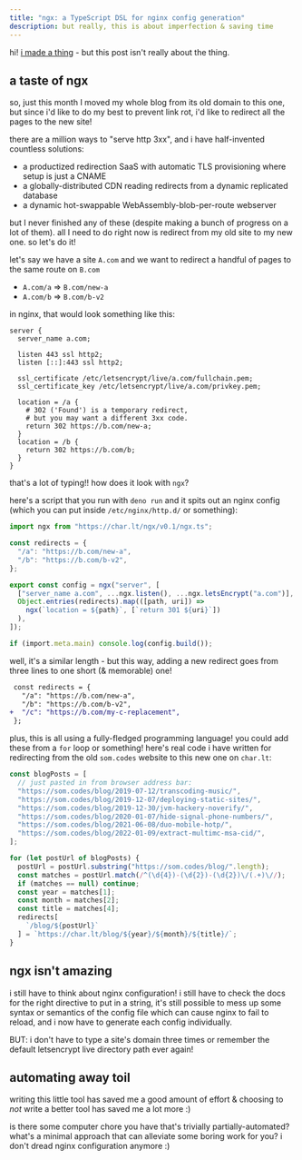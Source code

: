 ```yaml
---
title: "ngx: a TypeScript DSL for nginx config generation"
description: but really, this is about imperfection & saving time
---
```


hi! [i made a thing](https://git.lavender.software/char/ngx) - but this post isn't really about the thing.

## a taste of ngx

so, just this month I moved my whole blog from its old domain to this one, but since i'd like to do my best to prevent link rot, i'd like to redirect all the pages to the new site!

there are a million ways to "serve http 3xx", and i have half-invented countless solutions:

- a productized redirection SaaS with automatic TLS provisioning where setup is just a CNAME
- a globally-distributed CDN reading redirects from a dynamic replicated database
- a dynamic hot-swappable WebAssembly-blob-per-route webserver

but I never finished any of these (despite making a bunch of progress on a lot of them). all I need to do right now is redirect from my old site to my new one. so let's do it!

let's say we have a site `A.com` and we want to redirect a handful of pages to the same route on `B.com`

- `A.com/a` ⇒ `B.com/new-a`
- `A.com/b` ⇒ `B.com/b-v2`

in nginx, that would look something like this:

```nginx
server {
  server_name a.com;

  listen 443 ssl http2;
  listen [::]:443 ssl http2;

  ssl_certificate /etc/letsencrypt/live/a.com/fullchain.pem;
  ssl_certificate_key /etc/letsencrypt/live/a.com/privkey.pem;

  location = /a {
    # 302 ('Found') is a temporary redirect,
    # but you may want a different 3xx code.
    return 302 https://b.com/new-a;
  }
  location = /b {
    return 302 https://b.com/b;
  }
}
```

that's a lot of typing!! how does it look with `ngx`?

here's a script that you run with `deno run` and it spits out an nginx config (which you can put inside `/etc/nginx/http.d/` or something):

```typescript
import ngx from "https://char.lt/ngx/v0.1/ngx.ts";

const redirects = {
  "/a": "https://b.com/new-a",
  "/b": "https://b.com/b-v2",
};

export const config = ngx("server", [
  ["server_name a.com", ...ngx.listen(), ...ngx.letsEncrypt("a.com")],
  Object.entries(redirects).map(([path, uri]) =>
    ngx(`location = ${path}`, [`return 301 ${uri}`])
  ),
]);

if (import.meta.main) console.log(config.build());
```

well, it's a similar length - but this way, adding a new redirect goes from three lines to one short (& memorable) one!

```diff
 const redirects = {
   "/a": "https://b.com/new-a",
   "/b": "https://b.com/b-v2",
+  "/c": "https://b.com/my-c-replacement",
 };
```

plus, this is all using a fully-fledged programming language! you could add these from a `for` loop or something!
here's real code i have written for redirecting from the old `som.codes` website to this new one on `char.lt`:

```typescript
const blogPosts = [
  // just pasted in from browser address bar:
  "https://som.codes/blog/2019-07-12/transcoding-music/",
  "https://som.codes/blog/2019-12-07/deploying-static-sites/",
  "https://som.codes/blog/2019-12-30/jvm-hackery-noverify/",
  "https://som.codes/blog/2020-01-07/hide-signal-phone-numbers/",
  "https://som.codes/blog/2021-06-08/duo-mobile-hotp/",
  "https://som.codes/blog/2022-01-09/extract-multimc-msa-cid/",
];

for (let postUrl of blogPosts) {
  postUrl = postUrl.substring("https://som.codes/blog/".length);
  const matches = postUrl.match(/^(\d{4})-(\d{2})-(\d{2})\/(.+)\//);
  if (matches == null) continue;
  const year = matches[1];
  const month = matches[2];
  const title = matches[4];
  redirects[
    `/blog/${postUrl}`
  ] = `https://char.lt/blog/${year}/${month}/${title}/`;
}
```

## ngx isn't amazing

i still have to think about nginx configuration! i still have to check the docs for the right directive to put in a string, it's still possible to mess up some syntax or semantics of the config file which can cause nginx to fail to reload, and i now have to generate each config individually.

BUT: i don't have to type a site's domain three times or remember the default letsencrypt live directory path ever again!

## automating away toil

writing this little tool has saved me a good amount of effort & choosing to *not* write a better tool has saved me a lot more :)

is there some computer chore you have that's trivially partially-automated? what's a minimal approach that can alleviate some boring work for you? i don't dread nginx configuration anymore :)
